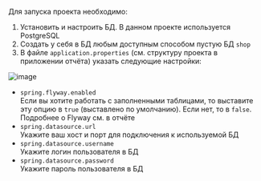 Для запуска проекта необходимо: 
1. Установить и настроить БД. В данном проекте используется PostgreSQL
2. Создать у себя в БД любым доступным способом пустую БД `shop`
3. В файле `application.properties` (см. структуру проекта в приложении отчёта) указать следующие настройки:
  
![image](https://github.com/user-attachments/assets/ed2f90f6-ed1c-43b5-9e9c-110f467ee0ee)

- `spring.flyway.enabled`  
  Если вы хотите работать с заполненными таблицами, то выставите эту опцию в `true` (выставлено по умолчанию). Если нет, то в `false`. Подробнее о Flyway см. в отчёте
- `spring.datasource.url`  
  Укажите ваш хост и порт для подключения к используемой БД
- `spring.datasource.username`  
  Укажите логин пользователя в БД
- `spring.datasource.password`  
  Укажите пароль пользователя в БД
